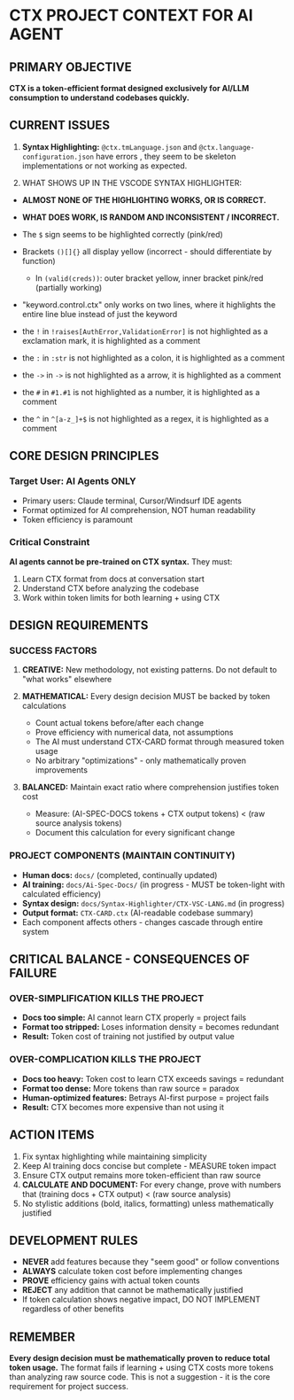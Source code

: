 # CTX PROJECT CONTEXT FOR AI AGENT

## PRIMARY OBJECTIVE

**CTX is a token-efficient format designed exclusively for AI/LLM consumption to understand codebases quickly.**

## CURRENT ISSUES

1. **Syntax Highlighting:** `@ctx.tmLanguage.json` and `@ctx.language-configuration.json` have errors , they seem to be skeleton implementations or not working as expected.

2. WHAT SHOWS UP IN THE VSCODE SYNTAX HIGHLIGHTER:

- **ALMOST NONE OF THE HIGHLIGHTING WORKS, OR IS CORRECT.**
- **WHAT DOES WORK, IS RANDOM AND INCONSISTENT / INCORRECT.**

- The `$` sign seems to be highlighted correctly (pink/red)
- Brackets `()[]{}` all display yellow (incorrect - should differentiate by function)
  - In `(valid(creds))`: outer bracket yellow, inner bracket pink/red (partially working)
- "keyword.control.ctx" only works on two lines, where it highlights the entire line blue instead of just the keyword
- the `!` in `!raises[AuthError,ValidationError]` is not highlighted as a exclamation mark, it is highlighted as a comment
- the `:` in `:str` is not highlighted as a colon, it is highlighted as a comment
- the `->` in `->` is not highlighted as a arrow, it is highlighted as a comment
- the `#` in `#1.#1` is not highlighted as a number, it is highlighted as a comment
- the `^` in `^[a-z_]+$` is not highlighted as a regex, it is highlighted as a comment

## CORE DESIGN PRINCIPLES

### Target User: AI Agents ONLY

- Primary users: Claude terminal, Cursor/Windsurf IDE agents
- Format optimized for AI comprehension, NOT human readability
- Token efficiency is paramount

### Critical Constraint

**AI agents cannot be pre-trained on CTX syntax.** They must:

1. Learn CTX format from docs at conversation start
2. Understand CTX before analyzing the codebase
3. Work within token limits for both learning + using CTX

## DESIGN REQUIREMENTS

### SUCCESS FACTORS

1. **CREATIVE:** New methodology, not existing patterns. Do not default to "what works" elsewhere

2. **MATHEMATICAL:** Every design decision MUST be backed by token calculations

   - Count actual tokens before/after each change
   - Prove efficiency with numerical data, not assumptions
   - The AI must understand CTX-CARD format through measured token usage
   - No arbitrary "optimizations" - only mathematically proven improvements

3. **BALANCED:** Maintain exact ratio where comprehension justifies token cost
   - Measure: (AI-SPEC-DOCS tokens + CTX output tokens) < (raw source analysis tokens)
   - Document this calculation for every significant change

### PROJECT COMPONENTS (MAINTAIN CONTINUITY)

- **Human docs:** `docs/` (completed, continually updated)
- **AI training:** `docs/Ai-Spec-Docs/` (in progress - MUST be token-light with calculated efficiency)
- **Syntax design:** `docs/Syntax-Highlighter/CTX-VSC-LANG.md` (in progress)
- **Output format:** `CTX-CARD.ctx` (AI-readable codebase summary)
- Each component affects others - changes cascade through entire system

## CRITICAL BALANCE - CONSEQUENCES OF FAILURE

### OVER-SIMPLIFICATION KILLS THE PROJECT

- **Docs too simple:** AI cannot learn CTX properly = project fails
- **Format too stripped:** Loses information density = becomes redundant
- **Result:** Token cost of training not justified by output value

### OVER-COMPLICATION KILLS THE PROJECT

- **Docs too heavy:** Token cost to learn CTX exceeds savings = redundant
- **Format too dense:** More tokens than raw source = paradox
- **Human-optimized features:** Betrays AI-first purpose = project fails
- **Result:** CTX becomes more expensive than not using it

## ACTION ITEMS

1. Fix syntax highlighting while maintaining simplicity
2. Keep AI training docs concise but complete - MEASURE token impact
3. Ensure CTX output remains more token-efficient than raw source
4. **CALCULATE AND DOCUMENT:** For every change, prove with numbers that (training docs + CTX output) < (raw source analysis)
5. No stylistic additions (bold, italics, formatting) unless mathematically justified

## DEVELOPMENT RULES

- **NEVER** add features because they "seem good" or follow conventions
- **ALWAYS** calculate token cost before implementing changes
- **PROVE** efficiency gains with actual token counts
- **REJECT** any addition that cannot be mathematically justified
- If token calculation shows negative impact, DO NOT IMPLEMENT regardless of other benefits

## REMEMBER

**Every design decision must be mathematically proven to reduce total token usage.**
The format fails if learning + using CTX costs more tokens than analyzing raw source code.
This is not a suggestion - it is the core requirement for project success.
